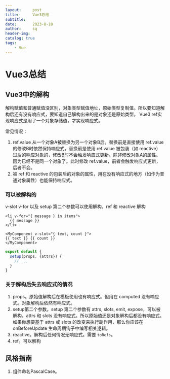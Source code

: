 ```yaml
---
layout:     post
title:      Vue3总结
subtitle:   
date:       2023-8-10
author:     sq
header-img: 
catalog: true
tags:
    - Vue
---
```

# Vue3总结
## Vue3中的解构
解构赋值和普通赋值没区别，对象类型赋值地址，原始类型复制值。所以要知道解构后还有没有响应式，要知道自己解构出来的是对象还是原始类型。
Vue3 ref实现响应式是用了一个对象存储值，才实现响应式。

常见情况：
1. ref.value 从一个对象A被替换为另一个对象B后。替换前是直接使用 ref.value 的修改B时依然保持响应式，替换前是使用 ref.value 被包装（如 reactive）
过后的响应对象的，修改B时不会触发响应式更新。除非修改对象A的属性。因为已经不是同一个对象了。此时修改 ref.value，前者会触发响应式更新，后者不会。
2. 被 ref 和 reactive 的包装后的对象的属性，用在没有响应式的地方（如作为普通对象属性）也能保持响应式。

### 可以被解构的
v-slot v-for 以及 setup 第二个参数可以使用解构。ref 和 reactive 解构

```vue
<li v-for="{ message } in items">
  {{ message }}
</li>

<MyComponent v-slot="{ text, count }">
{{ text }} {{ count }}
</MyComponent>
```

```javascript
export default {
  setup(props, {attrs}) {
    // ...
  }
}
```

### 关于解构后失去响应式的情况
1. props。原始值解构后在模板使用也有响应式。但用在 computed 没有响应式。对象解构后依然有响应式。
2. setup第二个参数。setup 第二个参数有 attrs, slots, emit, expose，可以被解构。attrs 和 slots 没有响应式。所以原始值还是对象解构后都没有响应式。如果你想要基于 attrs 或 slots 的改变来执行副作用，那么你应该在 onBeforeUpdate 生命周期钩子中编写相关逻辑。
3. reactive。解构后任何情况无响应式。需要 `toRefs`。
4. ref。可以解构

## 风格指南
1. 组件命名PascalCase。
